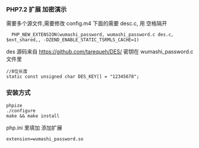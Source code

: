 ### PHP7.2 扩展 加密演示


需要多个源文件,需要修改 config.m4
下面的需要 desc.c, 用 空格隔开
```
  PHP_NEW_EXTENSION(wumashi_password, wumashi_password.c des.c, $ext_shared,, -DZEND_ENABLE_STATIC_TSRMLS_CACHE=1)
```

des 源码来自  https://github.com/tarequeh/DES/
密钥在 wumashi_password.c 文件里

```
//8位长度
static const unsigned char DES_KEY[] = "12345678";
```


### 安装方式
```
phpize
./configure
make && make install
```
php.ini 里填加 添加扩展
```
extension=wumashi_password.so
```


